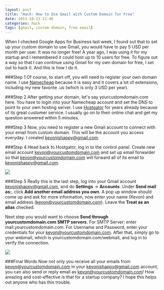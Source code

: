 ```yaml
---
layout: post
title: "Hack: How to Use Gmail with Custom Domain for Free"
date: 2013-10-13 11:46
categories: hack
tags: [gmail, custom domain, free email]
---
```


When I checked Google Apps for Business last week, I found out that to set up your custom domain to use Gmail, you would have to pay 5 USD per month per user. It was no longer free! A year ago, I was using it for my startup and I remembered it could host up to 10 users for free. To figure out a way so that I can continue using Gmail for my own domain for free, I set out to hack it. And this is how I do it.

###Step 1
Of course, to start off, you will need to register your own domain name. I use <a href="http://www.namecheap.com/?aff=57162">Namecheap</a> because it is easy and it covers a lot of extensions, including my new favorite .us (which is only 3 USD per year).

###Step 2
After getting your domain, let's say yourcustomdomain.com here. You have to login into your Namecheap account and set the DNS to point to your own hosting server. I use <a href="http://secure.hostgator.com/~affiliat/cgi-bin/affiliates/clickthru.cgi?id=bunkev">Hostgator</a> for years already because of its great customer service. I usually go on to their online chat and get my question answered within 5 minutes.

###Step 3
Now, you need to register a new Gmail account to connect with your email from custom domain. This will be the account you access everyday. I created kevonishappy@gmail.com.

###Step 4
Head back to Hostgator, log in to the control panel. Create new email account kevon@yourcustomdomain.com and set up email forwarder so that kevon@yourcustomdomain.com will forward all of its email to kevonishappy@gmail.com.

<img src="https://s3-ap-southeast-1.amazonaws.com/kevoncheung-blog/20131013-gmail-01.jpg" class="full">

###Step 5
Really this is the last step, log into your Gmail account kevonishappy@gmail.com, and do <strong>Settings</strong> -> <strong>Accounts</strong>. Under <strong>Send mail as:</strong>, click <strong>Add another email address you own</strong>. A pop up window should come up and ask for more information, now enter your name (Kevon) and email address (kevon@yourcustomdomain.com). Leave the <strong>Treat as an alias</strong> checked.

Next step you would want to choose <strong>Send through yourcustomdomain.com SMTP servers</strong>. For SMTP Server: enter mail.yourcustomdomain.com. For Username and Password, enter your credentials for your kevon@yourcustomdomain.com. After that, simply go to your webmail, which is yourcustomdomain.com/webmail, and log in to verify the connection.

<img src="https://s3-ap-southeast-1.amazonaws.com/kevoncheung-blog/20131013-gmail-02.jpg" class="full">

###Final Words
Now not only you receive all your emails from kevon@yourcustomdomain.com in your kevonishappy@gmail.com account, you can also send or reply email as kevon@yourcustomdomain.com! How amazing and cost-effective is that for a startup company? I hope this helps out anyone who has this trouble.